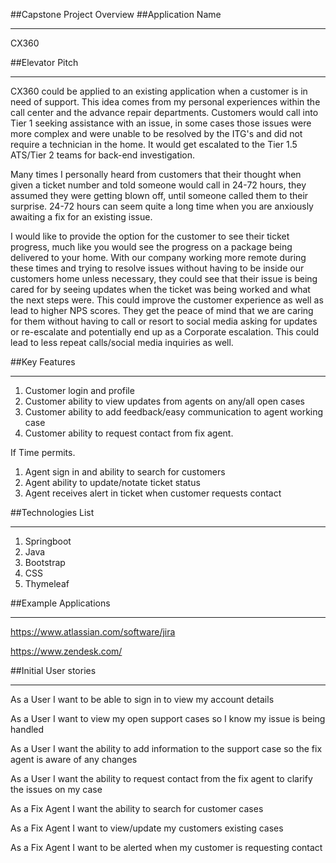 ##Capstone Project Overview
##Application Name
**********************************************
CX360

##Elevator Pitch
**********************************************

CX360 could be applied to an existing application when a customer is in need of support. This idea comes from my personal experiences within the call center and the advance repair departments. Customers would call into Tier 1 seeking assistance with an issue, in some cases those issues were more complex and were unable to be resolved by the ITG's and did not require a technician in the home. It would get escalated to the Tier 1.5 ATS/Tier 2 teams for back-end investigation.

Many times I personally heard from customers that their thought when given a ticket number and told someone would call in 24-72 hours, they assumed they were getting blown off, until someone called them to their surprise. 24-72 hours can seem quite a long time when you are anxiously awaiting a fix for an existing issue. 

I would like to provide the option for the customer to see their ticket progress, much like you would see the progress on a package being delivered to your home. With our company working more remote during these times and trying to resolve issues without having to be inside our customers home unless necessary, they could see that their issue is being cared for by seeing updates when the ticket was being worked and what the next steps were. This could improve the customer experience as well as lead to higher NPS scores. They get the peace of mind that we are caring for them without having to call or resort to social media asking for updates or re-escalate and potentially end up as a Corporate escalation. This could lead to less repeat calls/social media inquiries as well.

##Key Features
**********************************************
1. Customer login and profile
2. Customer ability to view updates from agents on any/all open cases
3. Customer ability to add feedback/easy communication to agent working case
4. Customer ability to request contact from fix agent.

If Time permits.
1. Agent sign in and ability to search for customers
2. Agent ability to update/notate ticket status
3. Agent receives alert in ticket when customer requests contact

##Technologies List
**********************************************
1. Springboot
2. Java
3. Bootstrap
4. CSS
5. Thymeleaf

##Example Applications
**********************************************
https://www.atlassian.com/software/jira

https://www.zendesk.com/

##Initial User stories
**********************************************
As a User I want to be able to sign in to view my account details

As a User I want to view my open support cases so I know my issue is being handled

As a User I want the ability to add information to the support case so the fix agent is aware of any changes

As a User I want the ability to request contact from the fix agent to clarify the issues on my case

As a Fix Agent I want the ability to search for customer cases

As a Fix Agent I want to view/update my customers existing cases

As a Fix Agent I want to be alerted when my customer is requesting contact

